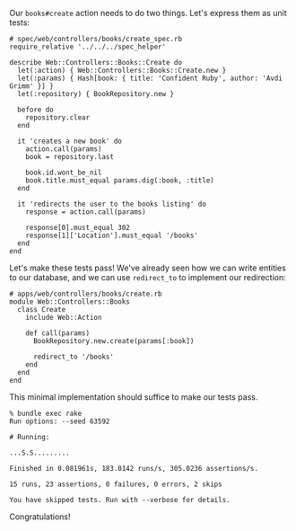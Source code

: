 Our `books#create` action needs to do two things. Let's express them as unit tests:
    
    
    # spec/web/controllers/books/create_spec.rb
    require_relative '../../../spec_helper'
    
    describe Web::Controllers::Books::Create do
      let(:action) { Web::Controllers::Books::Create.new }
      let(:params) { Hash[book: { title: 'Confident Ruby', author: 'Avdi Grimm' }] }
      let(:repository) { BookRepository.new }
    
      before do
        repository.clear
      end
    
      it 'creates a new book' do
        action.call(params)
        book = repository.last
    
        book.id.wont_be_nil
        book.title.must_equal params.dig(:book, :title)
      end
    
      it 'redirects the user to the books listing' do
        response = action.call(params)
    
        response[0].must_equal 302
        response[1]['Location'].must_equal '/books'
      end
    end
    

Let's make these tests pass! We've already seen how we can write entities to our database, and we can use `redirect_to` to implement our redirection:
    
    
    # apps/web/controllers/books/create.rb
    module Web::Controllers::Books
      class Create
        include Web::Action
    
        def call(params)
          BookRepository.new.create(params[:book])
    
          redirect_to '/books'
        end
      end
    end
    

This minimal implementation should suffice to make our tests pass.
    
    
    % bundle exec rake
    Run options: --seed 63592
    
    # Running:
    
    ...S.S.........
    
    Finished in 0.081961s, 183.0142 runs/s, 305.0236 assertions/s.
    
    15 runs, 23 assertions, 0 failures, 0 errors, 2 skips
    
    You have skipped tests. Run with --verbose for details.
    

Congratulations!
